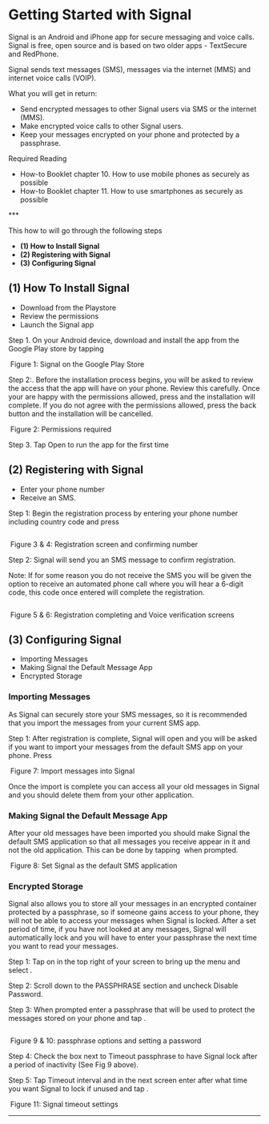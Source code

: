 # Getting Started with Signal
<p>Signal is an Android and iPhone app for secure messaging and voice calls. Signal is free, open source and is based on two older apps - TextSecure and RedPhone. </p>
<p>Signal sends text messages (SMS), messages via the internet (MMS) and internet voice calls (VOIP).</p>
<p>What you will get in return:</p>
<ul>
<li>Send encrypted messages to other Signal users via SMS or the internet (MMS).</li>
<li>Make encrypted voice calls to other Signal users.</li>
<li>Keep your messages encrypted on your phone and protected by a passphrase.</li>
</ul>
<p>Required Reading</p>
<ul>
<li>How-to Booklet chapter 10. How to use mobile phones as securely as possible</li>
<li>How-to Booklet chapter 11. How to use smartphones as securely as possible</li>
</ul>

***<p>This how to will go through the following steps </p>
<ul>
<li><strong>(1) How to Install Signal</strong></li>
<li><strong>(2) Registering with Signal</strong></li>
<li><strong>(3) Configuring Signal</strong></li>
</ul>
<h2 id="-1-how-to-install-signal">(1) How To Install Signal</h2>
<ul>
<li>Download from the Playstore</li>
<li>Review the permissions</li>
<li>Launch the Signal app</li>
</ul>
<p>Step 1. On your Android device, download and install the app from the Google Play store by tapping <img src="https://securityinabox.org/sbox/screen/textsecure-en-1/001.png" alt=""></p>
<p><img src="https://securityinabox.org/sbox/screen/textsecure-en-1/002.png" alt="">
Figure 1: Signal on the Google Play Store</p>
<p>Step 2:. Before the installation process begins, you will be asked to review the access that the app will have on your phone. Review this carefully. Once your are happy with the permissions allowed, press  and the installation will complete. If you do not agree with the permissions allowed, press the back button and the installation will be cancelled.</p>
<p><img src="https://securityinabox.org/sbox/screen/textsecure-en-1/004.png" alt="">
Figure 2: Permissions required</p>
<p>Step 3. Tap Open to run the app for the first time</p>
<h2 id="-2-registering-with-signal">(2) Registering with Signal</h2>
<ul>
<li>Enter your phone number</li>
<li>Receive an SMS.</li>
</ul>
<p>Step 1: Begin the registration process by entering your phone number including country code and press <img src="https://securityinabox.org/sbox/screen/textsecure-en-1/005.png" alt=""></p>
<p><img src="https://securityinabox.org/sbox/screen/textsecure-en-1/008.png" alt=""></p>
<p><img src="https://securityinabox.org/sbox/screen/textsecure-en-1/009.png" alt="">
Figure 3 &amp; 4: Registration screen and confirming number</p>
<p>Step 2: Signal will send you an SMS message to confirm registration.</p>
<p>Note: If for some reason you do not receive the SMS you will be given the option to receive an automated phone call where you will hear a 6-digit code, this code once entered will complete the registration.</p>
<p><img src="https://securityinabox.org/sbox/screen/textsecure-en-1/010.png" alt=""></p>
<p><img src="https://securityinabox.org/sbox/screen/textsecure-en-1/011.png" alt="">
Figure 5 &amp; 6: Registration completing and Voice verification screens</p>
<h2 id="-3-configuring-signal">(3) Configuring Signal</h2>
<ul>
<li>Importing Messages</li>
<li>Making Signal the Default Message App</li>
<li>Encrypted Storage</li>
</ul>
<h3 id="importing-messages">Importing Messages</h3>
<p>As Signal can securely store your SMS messages, so it is recommended that you import the messages from your current SMS app.</p>
<p>Step 1: After registration is complete, Signal will open and you will be asked if you want to import your messages from the default SMS app on your phone. Press <img src="https://securityinabox.org/sbox/screen/textsecure-en-1/012.png" alt=""></p>
<p><img src="https://securityinabox.org/sbox/screen/textsecure-en-1/013.png" alt="">
Figure 7: Import messages into Signal</p>
<p>Once the import is complete you can access all your old messages in Signal and you should delete them from your other application.</p>
<h3 id="making-signal-the-default-message-app">Making Signal the Default Message App</h3>
<p>After your old messages have been imported you should make Signal the default SMS application so that all messages you receive appear in it and not the old application. This can be done by tapping <img src="https://securityinabox.org/sbox/screen/textsecure-en-1/012.png" alt=""> when prompted.</p>
<p><img src="https://securityinabox.org/sbox/screen/textsecure-en-1/014.png" alt="">
Figure 8: Set Signal as the default SMS application</p>
<h3 id="encrypted-storage">Encrypted Storage</h3>
<p>Signal also allows you to store all your messages in an encrypted container protected by a passphrase, so if someone gains access to your phone, they will not be able to access your messages when Signal is locked. After a set period of time, if you have not looked at any messages, Signal will automatically lock and you will have to enter your passphrase the next time you want to read your messages.</p>
<p>Step 1: Tap on  in the top right of your screen to bring up the menu and select .</p>
<p>Step 2: Scroll down to the PASSPHRASE section and uncheck Disable Password.</p>
<p>Step 3: When prompted enter a passphrase that will be used to protect the messages stored on your phone and tap .</p>
<p><img src="https://securityinabox.org/sbox/screen/textsecure-en-1/018.png" alt=""></p>
<p><img src="https://securityinabox.org/sbox/screen/textsecure-en-1/019.png" alt="">
Figure 9 &amp; 10: passphrase options and setting a password</p>
<p>Step 4: Check the box next to Timeout passphrase to have Signal lock after a period of inactivity (See Fig 9 above).</p>
<p>Step 5: Tap Timeout interval and in the next screen enter after what time you want Signal to lock if unused and tap .</p>
<p><img src="https://securityinabox.org/sbox/screen/textsecure-en-1/021.png" alt="">
Figure 11: Signal timeout settings</p>

***